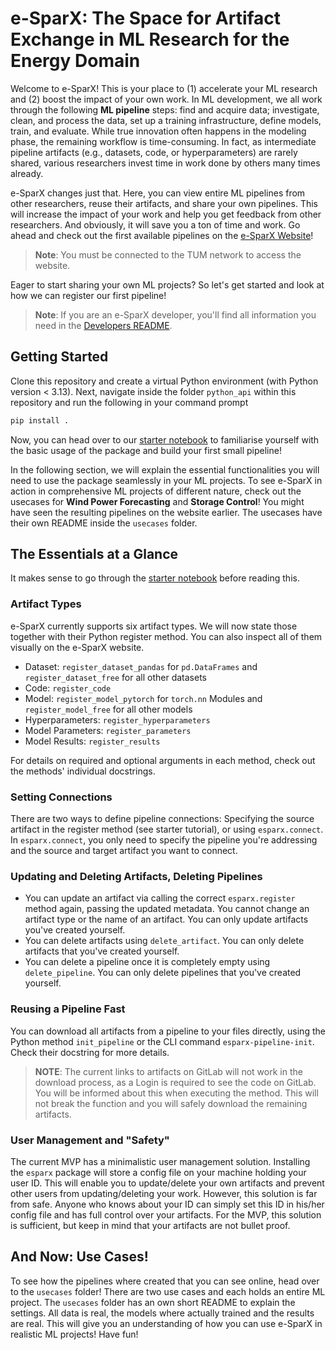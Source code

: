 # e-SparX: The Space for Artifact Exchange in ML Research for the Energy Domain

Welcome to e-SparX! This is your place to (1) accelerate your ML research and (2) boost the impact of your own work. In ML development, we all work through the following **ML pipeline** steps: find and acquire data; investigate, clean, and process the data, set up a training infrastructure, define models, train, and evaluate. While true innovation often happens in the modeling phase, the remaining workflow is time-consuming. In fact, as intermediate pipeline artifacts (e.g., datasets, code, or hyperparameters) are rarely shared, various researchers invest time in work done by others many times already.

e-SparX changes just that. Here, you can view entire ML pipelines from other researchers, reuse their artifacts, and share your own pipelines. This will increase the impact of your work and help you get feedback from other researchers. And obviously, it will save you a ton of time and work. Go ahead and check out the first available pipelines on the [e-SparX Website](http://10.152.14.197:3030/)!

> **Note**: You must be connected to the TUM network to access the website.

Eager to start sharing your own ML projects? So let's get started and look at how we can register our first pipeline!

> **Note**: If you are an e-SparX developer, you'll find all information you need in the [Developers README](Dev_README.md). 

## Getting Started

Clone this repository and create a virtual Python environment (with Python version < 3.13). Next, navigate inside the folder `python_api` within this repository and run the following in your command prompt

```bash
pip install .
```

Now, you can head over to our [starter notebook](starter_notebook.ipynb) to familiarise yourself with the basic usage of the package and build your first small pipeline!

In the following section, we will explain the essential functionalities you will need to use the package seamlessly in your ML projects. To see e-SparX in action in comprehensive ML projects of different nature, check out the usecases for **Wind Power Forecasting** and **Storage Control**! You might have seen the resulting pipelines on the website earlier. The usecases have their own README inside the `usecases` folder.

## The Essentials at a Glance

It makes sense to go through the [starter notebook](starter_notebook.ipynb) before reading this.

### Artifact Types

e-SparX currently supports six artifact types. We will now state those together with their Python register method. You can also inspect all of them visually on the e-SparX website.

- Dataset: `register_dataset_pandas` for `pd.DataFrames` and `register_dataset_free` for all other datasets
- Code: `register_code`
- Model: `register_model_pytorch` for `torch.nn` Modules and `register_model_free` for all other models
- Hyperparameters: `register_hyperparameters`
- Model Parameters: `register_parameters`
- Model Results: `register_results`

For details on required and optional arguments in each method, check out the methods' individual docstrings.

### Setting Connections

There are two ways to define pipeline connections: Specifying the source artifact in the register method (see starter tutorial), or using `esparx.connect`. In `esparx.connect`, you only need to specify the pipeline you're addressing and the source and target artifact you want to connect.

### Updating and Deleting Artifacts, Deleting Pipelines

- You can update an artifact via calling the correct `esparx.register` method again, passing the updated metadata. You cannot change an artifact type or the name of an artifact. You can only update artifacts you've created yourself.
- You can delete artifacts using `delete_artifact`. You can only delete artifacts that you've created yourself.
- You can delete a pipeline once it is completely empty using `delete_pipeline`. You can only delete pipelines that you've created yourself.

### Reusing a Pipeline Fast

You can download all artifacts from a pipeline to your files directly, using the Python method `init_pipeline` or the CLI command `esparx-pipeline-init`. Check their docstring for more details.

> **NOTE**: The current links to artifacts on GitLab will not work in the download process, as a Login is required to see the code on GitLab. You will be informed about this when executing the method. This will not break the function and you will safely download the remaining artifacts.

### User Management and "Safety"

The current MVP has a minimalistic user management solution. Installing the `esparx` package will store a config file on your machine holding your user ID. This will enable you to update/delete your own artifacts and prevent other users from updating/deleting your work. However, this solution is far from safe. Anyone who knows about your ID can simply set this ID in his/her config file and has full control over your artifacts. For the MVP, this solution is sufficient, but keep in mind that your artifacts are not bullet proof.

## And Now: Use Cases!

To see how the pipelines where created that you can see online, head over to the `usecases` folder! There are two use cases and each holds an entire ML project. The `usecases` folder has an own short README to explain the settings. All data is real, the models where actually trained and the results are real. This will give you an understanding of how you can use e-SparX in realistic ML projects! Have fun!